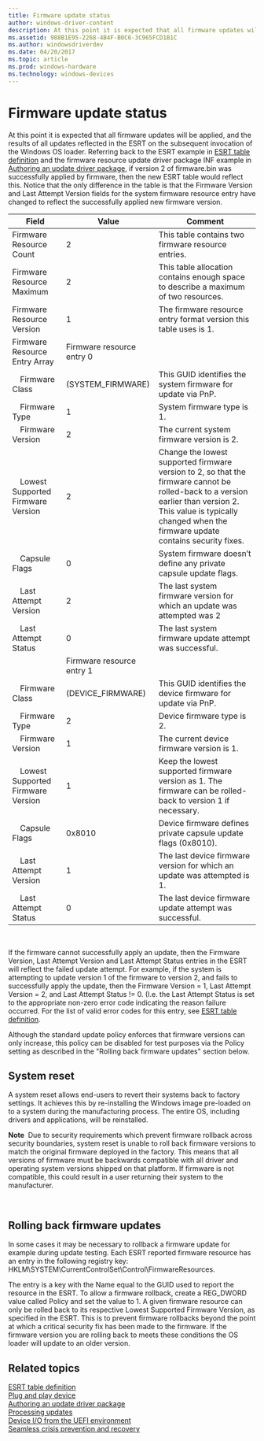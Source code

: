 ```yaml
---
title: Firmware update status
author: windows-driver-content
description: At this point it is expected that all firmware updates will be applied, and the results of all updates reflected in the ESRT on the subsequent invocation of the Windows OS loader.
ms.assetid: 988B1E95-2268-4B4F-B0C6-3C965FCD1B1C
ms.author: windowsdriverdev
ms.date: 04/20/2017
ms.topic: article
ms.prod: windows-hardware
ms.technology: windows-devices
---
```


# Firmware update status


At this point it is expected that all firmware updates will be applied, and the results of all updates reflected in the ESRT on the subsequent invocation of the Windows OS loader. Referring back to the ESRT example in [ESRT table definition](esrt-table-definition.md) and the firmware resource update driver package INF example in [Authoring an update driver package](authoring-an-update-driver-package.md), if version 2 of firmware.bin was successfully applied by firmware, then the new ESRT table would reflect this. Notice that the only difference in the table is that the Firmware Version and Last Attempt Version fields for the system firmware resource entry have changed to reflect the successfully applied new firmware version.

| Field                               | Value                     | Comment                                                                                                                                                                                                              |
|-------------------------------------|---------------------------|----------------------------------------------------------------------------------------------------------------------------------------------------------------------------------------------------------------------|
| Firmware Resource Count             | 2                         | This table contains two firmware resource entries.                                                                                                                                                                   |
| Firmware Resource Maximum           | 2                         | This table allocation contains enough space to describe a maximum of two resources.                                                                                                                                  |
| Firmware Resource Version           | 1                         | The firmware resource entry format version this table uses is 1.                                                                                                                                                     |
| Firmware Resource Entry Array       | Firmware resource entry 0 |                                                                                                                                                                                                                      |
|   Firmware Class                    | (SYSTEM\_FIRMWARE)        | This GUID identifies the system firmware for update via PnP.                                                                                                                                                         |
|   Firmware Type                     | 1                         | System firmware type is 1.                                                                                                                                                                                           |
|   Firmware Version                  | 2                         | The current system firmware version is 2.                                                                                                                                                                            |
|   Lowest Supported Firmware Version | 2                         | Change the lowest supported firmware version to 2, so that the firmware cannot be rolled-back to a version earlier than version 2. This value is typically changed when the firmware update contains security fixes. |
|   Capsule Flags                     | 0                         | System firmware doesn’t define any private capsule update flags.                                                                                                                                                     |
|   Last Attempt Version              | 2                         | The last system firmware version for which an update was attempted was 2                                                                                                                                             |
|   Last Attempt Status               | 0                         | The last system firmware update attempt was successful.                                                                                                                                                              |
|                                     | Firmware resource entry 1 |                                                                                                                                                                                                                      |
|   Firmware Class                    | (DEVICE\_FIRMWARE)        | This GUID identifies the device firmware for update via PnP.                                                                                                                                                         |
|   Firmware Type                     | 2                         | Device firmware type is 2.                                                                                                                                                                                           |
|   Firmware Version                  | 1                         | The current device firmware version is 1.                                                                                                                                                                            |
|   Lowest Supported Firmware Version | 1                         | Keep the lowest supported firmware version as 1. The firmware can be rolled-back to version 1 if necessary.                                                                                                          |
|   Capsule Flags                     | 0x8010                    | Device firmware defines private capsule update flags (0x8010).                                                                                                                                                       |
|   Last Attempt Version              | 1                         | The last device firmware version for which an update was attempted is 1.                                                                                                                                             |
|   Last Attempt Status               | 0                         | The last device firmware update attempt was successful.                                                                                                                                                              |

 

If the firmware cannot successfully apply an update, then the Firmware Version, Last Attempt Version and Last Attempt Status entries in the ESRT will reflect the failed update attempt. For example, if the system is attempting to update version 1 of the firmware to version 2, and fails to successfully apply the update, then the Firmware Version = 1, Last Attempt Version = 2, and Last Attempt Status != 0. (I.e. the Last Attempt Status is set to the appropriate non-zero error code indicating the reason failure occurred. For the list of valid error codes for this entry, see [ESRT table definition](esrt-table-definition.md).

Although the standard update policy enforces that firmware versions can only increase, this policy can be disabled for test purposes via the Policy setting as described in the "Rolling back firmware updates" section below.

## System reset


A system reset allows end-users to revert their systems back to factory settings. It achieves this by re-installing the Windows image pre-loaded on to a system during the manufacturing process. The entire OS, including drivers and applications, will be reinstalled.

**Note**  Due to security requirements which prevent firmware rollback across security boundaries, system reset is unable to roll back firmware versions to match the original firmware deployed in the factory. This means that all versions of firmware must be backwards compatible with all driver and operating system versions shipped on that platform. If firmware is not compatible, this could result in a user returning their system to the manufacturer.

 

## Rolling back firmware updates


In some cases it may be necessary to rollback a firmware update for example during update testing. Each ESRT reported firmware resource has an entry in the following registry key: HKLM\\SYSTEM\\CurrentControlSet\\Control\\FirmwareResources.

The entry is a key with the Name equal to the GUID used to report the resource in the ESRT. To allow a firmware rollback, create a REG\_DWORD value called Policy and set the value to 1. A given firmware resource can only be rolled back to its respective Lowest Supported Firmware Version, as specified in the ESRT. This is to prevent firmware rollbacks beyond the point at which a critical security fix has been made to the firmware. If the firmware version you are rolling back to meets these conditions the OS loader will update to an older version.

## Related topics
[ESRT table definition](esrt-table-definition.md)  
[Plug and play device](plug-and-play-device.md)  
[Authoring an update driver package](authoring-an-update-driver-package.md)  
[Processing updates](processing-updates.md)  
[Device I/O from the UEFI environment](device-i-o-from-the-uefi-environment.md)  
[Seamless crisis prevention and recovery](seamless-crisis-prevention-and-recovery.md)  



